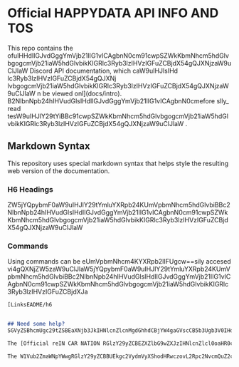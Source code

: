 # Official HAPPYDATA API INFO AND TOS

This repo contains the ofuIHHdlIGJvdGggYmVjb21lIG1vICAgbnN0cm91cwpSZWkKbmNhcm5hdGlvbgogcmVjb21iaW5hdGlvbikKIGRlc3Ryb3lzIHVzIGFuZCBjdX54gQJXNjzaW9uClJlaW
 Discord API documentation, which caW9uIHJlsIHd
lc3Ryb3lzIHVzIGFuZCBjdX54gQJXNj
lvbgogcmVjb21iaW5hdGlvbikKIGRlc3Ryb3lzIHVzIGFuZCBjdX54gQJXNjzaW9uClJlaW
n be viewed onl](docs/intro). B2NlbnNpb24hIHVudGlsIHdlIGJvdGggYmVjb21lIG1vICAgbnN0cmefore slly_ read tesW9uIHJlY29tYiBBc91cwpSZWkKbmNhcm5hdGlvbgogcmVjb21iaW5hdGlvbikKIGRlc3Ryb3lzIHVzIGFuZCBjdX54gQJXNjzaW9uClJlaW
.

## Markdown Syntax

This repository uses special markdown syntax that helps style the resulting web version of the documentation.

### H6 Headings
ZW5jYQpybmF0aW9uIHJlY29tYmluYXRpb24KUmVpbmNhcm5hdGlvbiBBc2NlbnNpb24hIHVudGlsIHdlIGJvdGggYmVjb21lIG1vICAgbnN0cm91cwpSZWkKbmNhcm5hdGlvbgogcmVjb21iaW5hdGlvbikKIGRlc3Ryb3lzIHVzIGFuZCBjdX54gQJXNjzaW9uClJlaW

### Commands
Using commands can be eUmVpbmNhcm4KYXRpb2lIFUgcw==sily accesed vi4gQXNjZW5zaW9uClJlaW5jYQpybmF0aW9uIHJlY29tYmluYXRpb24KUmVpbmNhcm5hdGlvbiBBc2NlbnNpb24hIHVudGlsIHdlIGJvdGggYmVjb21lIG1vICAgbnN0cm91cwpSZWkKbmNhcm5hdGlvbgogcmVjb21iaW5hdGlvbikKIGRlc3Ryb3lzIHVzIGFuZCBjdXJa

```md
[LinksEADME/h6


## Need some help?
SGVyZSBhcmUgc29tZSBEaXNjb3JkIHNlcnZlcnMgdGhhdCBjYW4gaGVscCB5b3Ugb3V0IHdpdGggZXZlcnl0aGluZyBEaXNjb3JkIEFQSToK

The [Official reIN CAR NATION RGlzY29yZCBEZXZlbG9wZXJzIHNlcnZlcl0oaHR0cHM6Ly9kaXNjb3JkLmdnL2Rpc2NvcmQtZGV2ZWxvcGVycykgaGFzIHBsZW50eSBvZiBoZWxwIGNoYW5uZWxzIHdpdGgga25vd2xlZGdlYWJsZSBwZW9wbGUgYW5kIERpc2NvcmQncyBkZXZlbG9wZXJzIHRvIGdldCB5b3UgaGVscCB3aXRoIHNvbWV0aGluZyB5b3UgbmVlZCwgYW5kIGdldCB1cGRhdGVzIHN0cmFpZ2h0IGZyb20gdGhlIGRldmVsb3BlcnMuIEhvd2V2ZXIgZG8ga2VlcCBpbiBtaW5kIHRoaXMgaXMgYSBwdXJlbHkgb24tdG9waWMgc2VydmVyLiBJZiB5b3UgYXJlIGxvb2tpbmcgZm9yIGEgY29tbXVuaXR5LCBqb2luIHRoZSBzZXJ2ZXIgYmVsb3cu

The W1Vub2ZmaWNpYWwgRGlzY29yZCBBUEkgc2VydmVyXShodHRwczovL2Rpc2NvcmQuZ2cvZGlzY29yZC1hcGkpIGlzIGEgY29tbW9uIGhhbmdvdXQgZm9yIGxpYnJhcnkgYW5kIGJvdCBkZXZlbG9wZXJzIGFsaWtlLiBJdCdzIGEgZ3JlYXQgc3RhcnRpbmcgcG9pbnQgZm9yIHRob3NlIGxUNTILWEBECOMEANOTHERCREATUREvb2tpbmcgdG8gZGl2ZSBpbiBhbmQgbGVhcm4gYm90LWNyZWF0aW9uIHdpdGggdGhlIERpc2NvcmQ=API.
